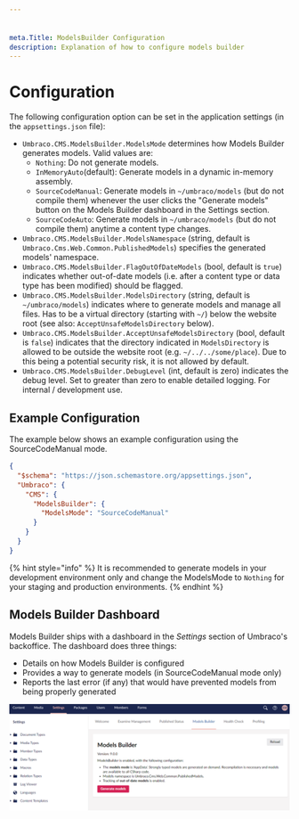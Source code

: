 ```yaml
---


meta.Title: ModelsBuilder Configuration
description: Explanation of how to configure models builder
---
```


# Configuration

The following configuration option can be set in the application settings (in the `appsettings.json` file):

* `Umbraco.CMS.ModelsBuilder.ModelsMode` determines how Models Builder generates models. Valid values are:
  * `Nothing`: Do not generate models.
  * `InMemoryAuto`(default): Generate models in a dynamic in-memory assembly.
  * `SourceCodeManual`: Generate models in `~/umbraco/models` (but do not compile them) whenever the user clicks the "Generate models" button on the Models Builder dashboard in the Settings section.
  * `SourceCodeAuto`: Generate models in `~/umbraco/models` (but do not compile them) anytime a content type changes.
* `Umbraco.CMS.ModelsBuilder.ModelsNamespace` (string, default is `Umbraco.Cms.Web.Common.PublishedModels`) specifies the generated models' namespace.
* `Umbraco.CMS.ModelsBuilder.FlagOutOfDateModels` (bool, default is `true`) indicates whether out-of-date models (i.e. after a content type or data type has been modified) should be flagged.
* `Umbraco.CMS.ModelsBuilder.ModelsDirectory` (string, default is `~/umbraco/models`) indicates where to generate models and manage all files. Has to be a virtual directory (starting with `~/`) below the website root (see also: `AcceptUnsafeModelsDirectory` below).
* `Umbraco.CMS.ModelsBuilder.AcceptUnsafeModelsDirectory` (bool, default is `false`) indicates that the directory indicated in `ModelsDirectory` is allowed to be outside the website root (e.g. `~/../../some/place`). Due to this being a potential security risk, it is not allowed by default.
* `Umbraco.CMS.ModelsBuilder.DebugLevel` (int, default is zero) indicates the debug level. Set to greater than zero to enable detailed logging. For internal / development use.

## Example Configuration

The example below shows an example configuration using the SourceCodeManual mode.

```json
{
  "$schema": "https://json.schemastore.org/appsettings.json",
  "Umbraco": {
    "CMS": {
      "ModelsBuilder": {
        "ModelsMode": "SourceCodeManual"
      }
    }
  }
}
```

{% hint style="info" %}
It is recommended to generate models in your development environment only and change the ModelsMode to `Nothing` for your staging and production environments.
{% endhint %}

## Models Builder Dashboard

Models Builder ships with a dashboard in the _Settings_ section of Umbraco's backoffice. The dashboard does three things:

* Details on how Models Builder is configured
* Provides a way to generate models (in SourceCodeManual mode only)
* Reports the last error (if any) that would have prevented models from being properly generated

![Models Builder Dashboard](../../../../../11/umbraco-cms/reference/templating/modelsbuilder/images/ModelsBuilderDashboard-v9.png)

